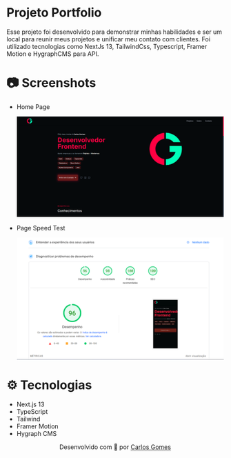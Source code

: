 # Projeto Portfolio

Esse projeto foi desenvolvido para demonstrar minhas habilidades e ser um local para reunir meus projetos e unificar meu contato com clientes. Foi utilizado tecnologias como NextJs 13, TailwindCss, Typescript, Framer Motion e HygraphCMS para API.

# 📷 Screenshots

- Home Page
  <div align="center">
    <img src="./public/homepage.png" />
  </div>

- Page Speed Test
  <div align="center">
    <img src="./public/pagespeed.png" />
  </div>

# ⚙️ Tecnologias

- Next.js 13
- TypeScript
- Tailwind
- Framer Motion
- Hygraph CMS

<p align='center'>Desenvolvido com 💙 por <a href='https://www.linkedin.com/in/1devcarlos/'>Carlos Gomes</a></p>

